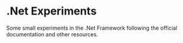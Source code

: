 # .Net Experiments 

Some small experiments in the .Net Framework following the official documentation and other resources.